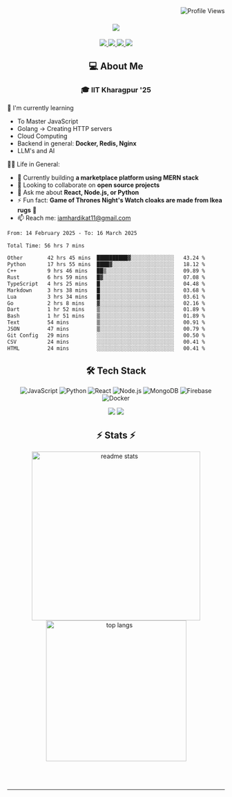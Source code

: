 <img align="right" src="https://komarev.com/ghpvc/?username=hs094&color=blue" alt="Profile Views" />

<h1 align="center">
  <img src="https://readme-typing-svg.herokuapp.com?font=Righteous&size=35&duration=4000&color=2AA889&center=true&vCenter=true&width=500&lines=Hi+There!+👋;I'm+Hardik+Soni+💻;" />
</h1>
<div align="center"> 
  <a href="mailto:iamhardikat11@gmail.com">
    <img src="https://img.shields.io/badge/Gmail-333333?style=for-the-badge&logo=gmail&logoColor=red" />
  </a>
  <a href="https://www.linkedin.com/in/hardik-soni-498271141/" target="_blank">
    <img src="https://img.shields.io/badge/LinkedIn-0077B5?style=for-the-badge&logo=linkedin&logoColor=white" target="_blank" />
  </a>
  <a href="https://hs094-portfolio.netlify.app/" target="_blank">
     <img src="https://img.shields.io/badge/Portfolio-FF5722?style=for-the-badge&logo=todoist&logoColor=white" target="_blank" /> 
  </a>
  <a href="https://www.instagram.com/hardik.s.094/" target="_blank"> 
    <img src="https://img.shields.io/badge/Instagram-E4405F?style=for-the-badge&logo=instagram&logoColor=white)" target="_blank" />
  </a>
</div>

<h2 align="center"> 💻 About Me</h2>
<h3 align="center">🎓 IIT Kharagpur '25</h3>

🌱 I'm currently learning
- To Master JavaScript
- Golang -> Creating HTTP servers
- Cloud Computing
- Backend in general: **Docker, Redis, Nginx**
- LLM's and AI

👍🏻 Life in General:
- 🔭 Currently building **a marketplace platform using MERN stack**
- 👯 Looking to collaborate on **open source projects**
- 💬 Ask me about **React, Node.js, or Python**
- ⚡ Fun fact: **Game of Thrones Night's Watch cloaks are made from Ikea rugs** 🧥
- 📫 Reach me: [iamhardikat11@gmail.com](mailto:iamhardikat11@gmail.com)

<!--START_SECTION:waka-->

```txt
From: 14 February 2025 - To: 16 March 2025

Total Time: 56 hrs 7 mins

Other        42 hrs 45 mins  ██████████▓░░░░░░░░░░░░░░   43.24 %
Python       17 hrs 55 mins  ████▓░░░░░░░░░░░░░░░░░░░░   18.12 %
C++          9 hrs 46 mins   ██▒░░░░░░░░░░░░░░░░░░░░░░   09.89 %
Rust         6 hrs 59 mins   █▓░░░░░░░░░░░░░░░░░░░░░░░   07.08 %
TypeScript   4 hrs 25 mins   █░░░░░░░░░░░░░░░░░░░░░░░░   04.48 %
Markdown     3 hrs 38 mins   █░░░░░░░░░░░░░░░░░░░░░░░░   03.68 %
Lua          3 hrs 34 mins   █░░░░░░░░░░░░░░░░░░░░░░░░   03.61 %
Go           2 hrs 8 mins    ▓░░░░░░░░░░░░░░░░░░░░░░░░   02.16 %
Dart         1 hr 52 mins    ▒░░░░░░░░░░░░░░░░░░░░░░░░   01.89 %
Bash         1 hr 51 mins    ▒░░░░░░░░░░░░░░░░░░░░░░░░   01.89 %
Text         54 mins         ▒░░░░░░░░░░░░░░░░░░░░░░░░   00.91 %
JSON         47 mins         ▒░░░░░░░░░░░░░░░░░░░░░░░░   00.79 %
Git Config   29 mins         ░░░░░░░░░░░░░░░░░░░░░░░░░   00.50 %
CSV          24 mins         ░░░░░░░░░░░░░░░░░░░░░░░░░   00.41 %
HTML         24 mins         ░░░░░░░░░░░░░░░░░░░░░░░░░   00.41 %
```

<!--END_SECTION:waka-->

<h2 align="center">🛠 Tech Stack</h2> 

<div align="center">
  
  ![JavaScript](https://img.shields.io/badge/-JavaScript-F7DF1E?style=flat-square&logo=javascript&logoColor=black)
  ![Python](https://img.shields.io/badge/-Python-3776AB?style=flat-square&logo=python&logoColor=white)
  ![React](https://img.shields.io/badge/-React-61DAFB?style=flat-square&logo=react&logoColor=black)
  ![Node.js](https://img.shields.io/badge/-Node.js-339933?style=flat-square&logo=node.js&logoColor=white)
  ![MongoDB](https://img.shields.io/badge/-MongoDB-47A248?style=flat-square&logo=mongodb&logoColor=white)
  ![Firebase](https://img.shields.io/badge/-Firebase-FFCA28?style=flat-square&logo=firebase&logoColor=black)
  ![Docker](https://img.shields.io/badge/-Docker-2496ED?style=flat-square&logo=docker&logoColor=white)
  
  <img src="https://skillicons.dev/icons?i=react,bootstrap,mui,html,css,vscode,github,figma,tailwind,git,r" />
  <img src="https://skillicons.dev/icons?i=nodejs,python,javascript,typescript,express,firebase,mongodb,c,java,nextjs,mysql,flask" /><br>
</div>

<h2 align="center">⚡ Stats ⚡</h2>

<div align="center">
  <img width=390 src="https://github-readme-stats-salesp07.vercel.app/api?username=hs094&count_private=true&show_icons=true&theme=react&rank_icon=github&border_radius=10" alt="readme stats" />
  <br/>
  <img width=325 align="center" src="https://github-readme-stats-salesp07.vercel.app/api/top-langs/?username=hs094&hide=HTML&langs_count=8&layout=compact&theme=react&border_radius=10&size_weight=0.5&count_weight=0.5&exclude_repo=github-readme-stats" alt="top langs" />
</div>
<br>
<br/><br/>
<hr/>
<br/>
